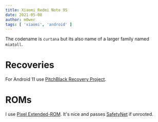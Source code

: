 ```yaml
---
title: Xiaomi Redmi Note 9S
date: 2021-05-08
author: m0wer
tags: [ 'xiaomi', 'android' ]
---
```


The codename is `curtana` but its also name of a larger family named `miatoll`.

# Recoveries

For Android 11 use [PitchBlack Recovery Project](https://sourceforge.net/projects/pbrp/files/miatoll/).

# ROMs

I use [Pixel Extended-ROM](https://sourceforge.net/projects/pixelextended/files/Miatoll/).
It's nice and passes [SafetyNet](safetynet) if unrooted.
